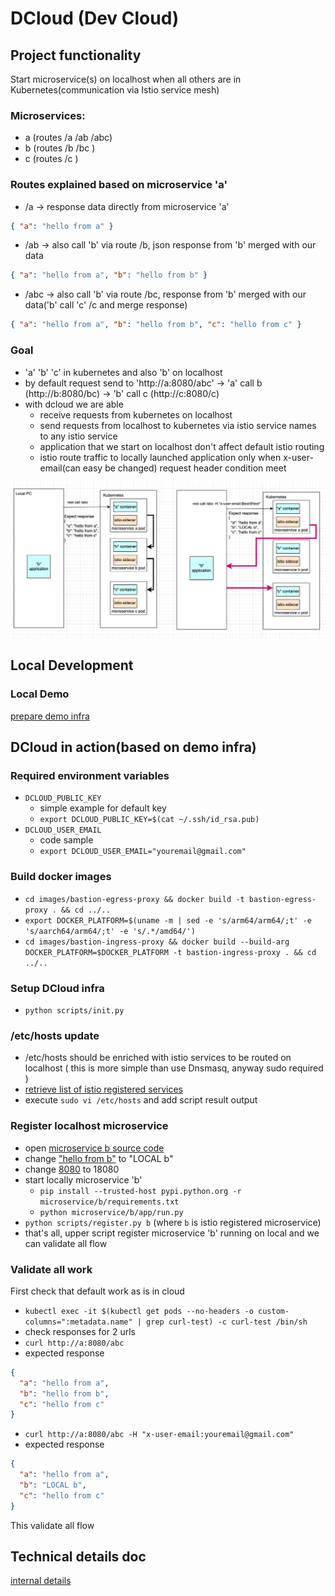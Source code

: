 # DCloud (Dev Cloud)

## Project functionality
Start microservice(s) on localhost when all others are in Kubernetes(communication via Istio service mesh)

### Microservices:
- a (routes  /a /ab /abc)
- b (routes  /b /bc )
- c (routes  /c )

### Routes explained based on microservice 'a'
- /a  -> response data directly from microservice 'a'</br>
```json
{ "a": "hello from a" }
```
- /ab -> also call 'b' via route /b, json response from 'b' merged with our data </br>
```json
{ "a": "hello from a", "b": "hello from b" }
```
- /abc -> also call 'b' via route /bc, response from 'b' merged with our data('b' call 'c' /c and merge response) </br>
```json
{ "a": "hello from a", "b": "hello from b", "c": "hello from c" }
```

### Goal
- 'a' 'b' 'c' in kubernetes and also 'b' on localhost
- by default request send to 'http://a:8080/abc' -> 'a' call b (http://b:8080/bc) -> 'b' call c (http://c:8080/c)
- with dcloud we are able
  - receive requests from kubernetes on localhost
  - send requests from localhost to kubernetes via istio service names to any istio service
  - application that we start on localhost don't affect default istio routing
  - istio route traffic to locally launched application only when x-user-email(can easy be changed) request header condition meet

![](docs/demo_schema.png)


## Local Development

### Local Demo
[prepare demo infra](README_local_demo_infra.md)

## DCloud in action(based on demo infra)

### Required environment variables
- `DCLOUD_PUBLIC_KEY` 
  - simple example for default key
  - `export DCLOUD_PUBLIC_KEY=$(cat ~/.ssh/id_rsa.pub)`
- `DCLOUD_USER_EMAIL`
  - code sample  
  - `export DCLOUD_USER_EMAIL="youremail@gmail.com"`

### Build docker images
- ```cd images/bastion-egress-proxy && docker build -t bastion-egress-proxy . && cd ../..```
- ```export DOCKER_PLATFORM=$(uname -m | sed -e 's/arm64/arm64/;t' -e 's/aarch64/arm64/;t' -e 's/.*/amd64/')```
- ```cd images/bastion-ingress-proxy && docker build --build-arg DOCKER_PLATFORM=$DOCKER_PLATFORM -t bastion-ingress-proxy . && cd ../..```

### Setup DCloud infra 
- `python scripts/init.py`

### /etc/hosts update
- /etc/hosts should be enriched with istio services to be routed on localhost ( this is more simple than use Dnsmasq, anyway sudo required )
- [retrieve list of istio registered services](scripts/istio_services_list.sh)
- execute ```sudo vi /etc/hosts``` and add script result output

### Register localhost microservice
- open [microservice b source code](microservice/b/app/run.py)
- change ["hello from b"](microservice/b/app/run.py#L10) to "LOCAL b"
- change [8080](microservice/b/app/run.py#L27) to 18080
- start locally microservice 'b'
  - `pip install --trusted-host pypi.python.org -r microservice/b/requirements.txt`
  - `python microservice/b/app/run.py` 
- `python scripts/register.py b` (where `b` is istio registered microservice)
- that's all, upper script register microservice 'b' running on local and we can validate all flow

### Validate all work
First check that default work as is in cloud
- `kubectl exec -it $(kubectl get pods --no-headers -o custom-columns=":metadata.name" | grep curl-test) -c curl-test /bin/sh`
- check responses for 2 urls
- `curl http://a:8080/abc` 
- expected response 
```json
{ 
  "a": "hello from a", 
  "b": "hello from b", 
  "c": "hello from c"
}
```
- `curl http://a:8080/abc -H "x-user-email:youremail@gmail.com"`
- expected response
```json
{ 
  "a": "hello from a", 
  "b": "LOCAL b", 
  "c": "hello from c"
}
```
This validate all flow

## Technical details doc
[internal details](README_internal_details.md)

